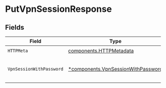 # PutVpnSessionResponse


## Fields

| Field                                                                                   | Type                                                                                    | Required                                                                                | Description                                                                             |
| --------------------------------------------------------------------------------------- | --------------------------------------------------------------------------------------- | --------------------------------------------------------------------------------------- | --------------------------------------------------------------------------------------- |
| `HTTPMeta`                                                                              | [components.HTTPMetadata](../../models/components/httpmetadata.md)                      | :heavy_check_mark:                                                                      | N/A                                                                                     |
| `VpnSessionWithPassword`                                                                | [*components.VpnSessionWithPassword](../../models/components/vpnsessionwithpassword.md) | :heavy_minus_sign:                                                                      | VPN Session Password Reset                                                              |